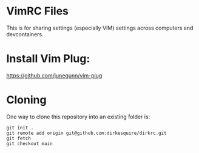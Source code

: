 # VimRC Files

This is for sharing settings (especially VIM) settings across computers and devcontainers.

# Install Vim Plug:
https://github.com/junegunn/vim-plug

# Cloning
One way to clone this repository into an existing folder is:

```
git init .
git remote add origin git@github.com:dirkesquire/dirkrc.git
git fetch
git checkout main
```
